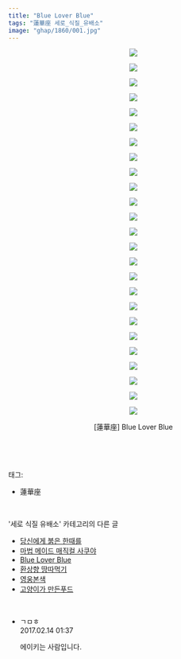 ```yaml
---
title: "Blue Lover Blue"
tags: "蓮華座 세로_식질_유배소"
image: "ghap/1860/001.jpg"
---
```

<div class="article">
<p style="text-align: center; clear: none; float: none;"><img src="{{ site.nasurl }}/ghap/1860/001.jpg"/></p>
<p style="text-align: center; clear: none; float: none;"><img src="{{ site.nasurl }}/ghap/1860/002.jpg"/></p>
<p style="text-align: center; clear: none; float: none;"><img src="{{ site.nasurl }}/ghap/1860/003.jpg"/></p>
<p style="text-align: center; clear: none; float: none;"><img src="{{ site.nasurl }}/ghap/1860/004.jpg"/></p>
<p style="text-align: center; clear: none; float: none;"><img src="{{ site.nasurl }}/ghap/1860/005.jpg"/></p>
<p style="text-align: center; clear: none; float: none;"><img src="{{ site.nasurl }}/ghap/1860/006.jpg"/></p>
<p style="text-align: center; clear: none; float: none;"><img src="{{ site.nasurl }}/ghap/1860/007.jpg"/></p>
<p style="text-align: center; clear: none; float: none;"><img src="{{ site.nasurl }}/ghap/1860/008.jpg"/></p>
<p style="text-align: center; clear: none; float: none;"><img src="{{ site.nasurl }}/ghap/1860/009.jpg"/></p>
<p style="text-align: center; clear: none; float: none;"><img src="{{ site.nasurl }}/ghap/1860/010.jpg"/></p>
<p style="text-align: center; clear: none; float: none;"><img src="{{ site.nasurl }}/ghap/1860/011.jpg"/></p>
<p style="text-align: center; clear: none; float: none;"><img src="{{ site.nasurl }}/ghap/1860/012.jpg"/></p>
<p style="text-align: center; clear: none; float: none;"><img src="{{ site.nasurl }}/ghap/1860/013.jpg"/></p>
<p style="text-align: center; clear: none; float: none;"><img src="{{ site.nasurl }}/ghap/1860/014.jpg"/></p>
<p style="text-align: center; clear: none; float: none;"><img src="{{ site.nasurl }}/ghap/1860/015.jpg"/></p>
<p style="text-align: center; clear: none; float: none;"><img src="{{ site.nasurl }}/ghap/1860/016.jpg"/></p>
<p style="text-align: center; clear: none; float: none;"><img src="{{ site.nasurl }}/ghap/1860/017.jpg"/></p>
<p style="text-align: center; clear: none; float: none;"><img src="{{ site.nasurl }}/ghap/1860/018.jpg"/></p>
<p style="text-align: center; clear: none; float: none;"><img src="{{ site.nasurl }}/ghap/1860/019.jpg"/></p>
<p style="text-align: center; clear: none; float: none;"><img src="{{ site.nasurl }}/ghap/1860/020.jpg"/></p>
<p style="text-align: center; clear: none; float: none;"><img src="{{ site.nasurl }}/ghap/1860/021.jpg"/></p>
<p style="text-align: center; clear: none; float: none;"><img src="{{ site.nasurl }}/ghap/1860/022.jpg"/></p>
<p style="text-align: center; clear: none; float: none;"><img src="{{ site.nasurl }}/ghap/1860/023.jpg"/></p>
<p style="text-align: center; clear: none; float: none;"><img src="{{ site.nasurl }}/ghap/1860/024.jpg"/></p>
<p style="text-align: center; clear: none; float: none;"><img src="{{ site.nasurl }}/ghap/1860/025.jpg"/></p>
<p style="text-align: center; clear: none; float: none;">[蓮華座] Blue Lover Blue</p>
<p><br/></p>
</div><br/>
<div class="tagTrail">
<p>태그: </p>
<ul>
<li>蓮華座</li>
</ul>
</div><br/>
<div class="another">
<p>'세로 식질 유배소' 카테고리의 다른 글</p>
<ul>
<li><a href="/2016-09-04-ghap_1996">당신에게 붉은 한때를</a></li>
<li><a href="/2016-08-30-ghap_1920">마법 메이드 매직컬 사쿠야</a></li>
<li><a href="/2016-08-27-ghap_1860">Blue Lover Blue</a></li>
<li><a href="/2016-08-26-ghap_1850">환상향 땅따먹기</a></li>
<li><a href="/2016-08-23-ghap_1794">영웅본색</a></li>
<li><a href="/2016-08-23-ghap_1792">고양이가 만든푸드</a></li>
</ul>
</div><br/>
<div class="cb_module cb_fluid">
<div class="cb_wrt cb_profile">
<div class="comment">
<ul>
<li class="cb_thumb_off" id="comment14914715">
<div class="cb_comment_area">
<div class="cb_info_area">
<div class="cb_section">
<span class="cb_nick_name">ㄱㅁㅎ</span>
</div>
<div class="cb_section">
<span class="cb_date">2017.02.14 01:37 </span>
</div>
</div>
<div class="cb_dsc_comment">
<p class="cb_dsc">
											에이키는 사람입니다.
										</p>
</div>
</div></li>
</ul>
</div>
</div><!-- commentList close -->
</div><br/>
